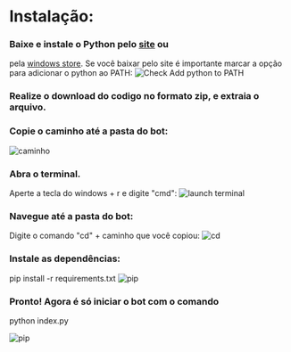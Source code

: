 # Instalação:
### Baixe e instale o Python pelo [site](https://www.python.org/downloads/) ou
pela [windows store](https://www.microsoft.com/p/python-37/9nj46sx7x90p?activetab=pivot:overviewtab).
Se você baixar pelo site é importante marcar a opção para adicionar o
python ao PATH:
![Check Add python to PATH](https://github.com/mpcabete/bombcrypto-bot/raw/ee1b3890e67bc30e372359db9ae3feebc9c928d8/readme-images/path.png)

### Realize o download do codigo no formato zip, e extraia o arquivo.
### Copie o caminho até a pasta do bot:
![caminho](https://github.com/mpcabete/bombcrypto-bot/raw/main/readme-images/address.png)
### Abra o terminal.
Aperte a tecla do windows + r e digite "cmd":
![launch terminal](https://github.com/mpcabete/bombcrypto-bot/raw/main/readme-images/cmd.png)

### Navegue até a pasta do bot:
Digite o comando "cd" + caminho que você copiou:
![cd](https://github.com/mpcabete/bombcrypto-bot/raw/main/readme-images/cd.png)

### Instale as dependências:
  pip install -r requirements.txt
![pip](https://github.com/mpcabete/bombcrypto-bot/raw/main/readme-images/pip.png)

### Pronto! Agora é só iniciar o bot com o comando
  python index.py

![pip](https://github.com/mpcabete/bombcrypto-bot/raw/main/readme-images/run.png)
